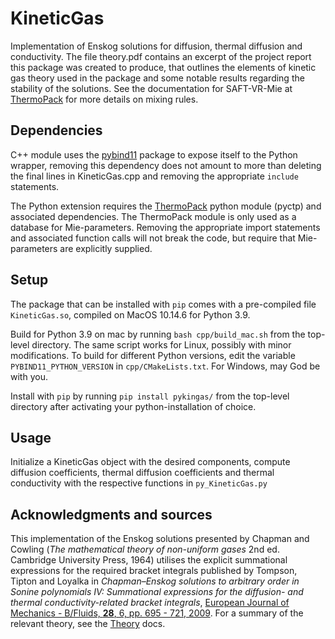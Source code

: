 # KineticGas
Implementation of Enskog solutions for diffusion, thermal diffusion and conductivity. The file theory.pdf contains an excerpt of the project report this package was created to produce, that outlines the elements of kinetic gas theory used in the package and some notable results regarding the stability of the solutions. See the documentation for SAFT-VR-Mie at [ThermoPack](https://github.com/SINTEF/thermopack) for more details on mixing rules.

## Dependencies
C++ module uses the [pybind11](https://github.com/pybind/pybind11) package to expose itself to the Python wrapper, removing this dependency does not amount to more than deleting the final lines in KineticGas.cpp and removing the appropriate `include` statements.

The Python extension requires the [ThermoPack](https://github.com/SINTEF/thermopack) python module (pyctp) and associated dependencies. The ThermoPack module is only used as a database for Mie-parameters. Removing the appropriate import statements and associated function calls will not break the code, but require that Mie-parameters are explicitly supplied.

## Setup
The package that can be installed with `pip` comes with a pre-compiled file `KineticGas.so`, compiled on MacOS 10.14.6 for Python 3.9.

Build for Python 3.9 on mac by running `bash cpp/build_mac.sh` from the top-level directory. The same script works for Linux, possibly with minor modifications. To build for different Python versions, edit the variable `PYBIND11_PYTHON_VERSION` in `cpp/CMakeLists.txt`.
For Windows, may God be with you.

Install with `pip` by running `pip install pykingas/` from the top-level directory after activating your python-installation of choice.

## Usage
Initialize a KineticGas object with the desired components, compute diffusion coefficients, thermal diffusion coefficients and thermal conductivity with the respective functions in `py_KineticGas.py`

## Acknowledgments and sources
This implementation of the Enskog solutions presented by Chapman and Cowling (*The mathematical theory of non-uniform gases* 2nd ed. Cambridge University Press, 1964) utilises the explicit summational expressions for the required bracket integrals published by Tompson, Tipton and Loyalka in *Chapman–Enskog solutions to arbitrary order in Sonine polynomials IV: Summational expressions for the diffusion- and thermal conductivity-related bracket integrals*, [European Journal of Mechanics - B/Fluids, **28**, 6, pp. 695 - 721, 2009](https://doi.org/10.1016/j.euromechflu.2009.05.002).
For a summary of the relevant theory, see the [Theory](https://github.com/vegardjervell/Kineticgas/blob/main/theory.pdf) docs.
